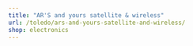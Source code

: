 ```yaml
---
title: "AR'S and yours satellite & wireless"
url: /toledo/ars-and-yours-satellite-and-wireless/
shop: electronics
---
```


